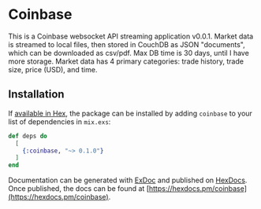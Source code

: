 # Coinbase

This is a Coinbase websocket API streaming application v0.0.1.
Market data is streamed to local files, then stored in CouchDB as JSON "documents", which can be downloaded as csv/pdf. Max DB time is 30 days, until I have more storage.
Market data has 4 primary categories: trade history, trade size, price (USD), and time.

## Installation

If [available in Hex](https://hex.pm/docs/publish), the package can be installed
by adding `coinbase` to your list of dependencies in `mix.exs`:

```elixir
def deps do
  [
    {:coinbase, "~> 0.1.0"}
  ]
end
```

Documentation can be generated with [ExDoc](https://github.com/elixir-lang/ex_doc)
and published on [HexDocs](https://hexdocs.pm). Once published, the docs can
be found at [https://hexdocs.pm/coinbase](https://hexdocs.pm/coinbase).

